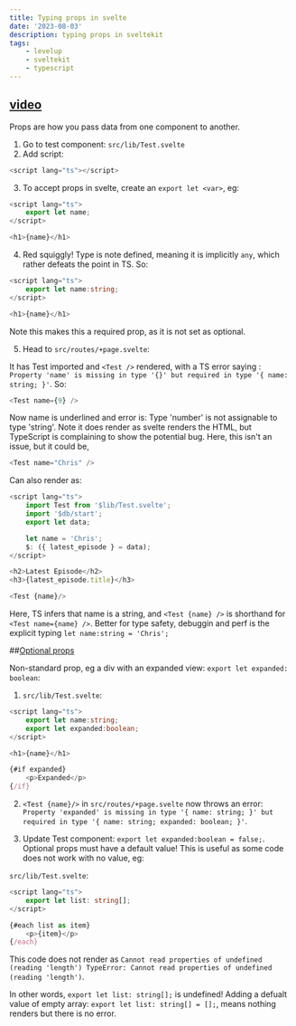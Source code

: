 ```yaml
---
title: Typing props in svelte
date: '2023-08-03'
description: typing props in sveltekit
tags:
    - levelup
    - sveltekit
    - typescript
---
```


## [video](https://levelup.video/tutorials/svelte-and-typescript/typing-props)

Props are how you pass data from one component to another.

1. Go to test component: `src/lib/Test.svelte`
2. Add script:

```typescript
<script lang="ts"></script>
```

3. To accept props in svelte, create an `export let <var>`, eg:

```typescript
<script lang="ts">
	export let name;
</script>

<h1>{name}</h1>
```

4. Red squiggly! Type is note defined, meaning it is implicitly `any`, which rather defeats the point in TS. So:

```typescript
<script lang="ts">
	export let name:string;
</script>

<h1>{name}</h1>
```

Note this makes this a required prop, as it is not set as optional.

5. Head to `src/routes/+page.svelte`:

It has Test imported and `<Test />` rendered, with a TS error saying : `Property 'name' is missing in type '{}' but required in type '{ name: string; }'`. So:

```typescript
<Test name={9} />
```

Now name is underlined and error is: Type 'number' is not assignable to type 'string'.
Note it does render as svelte renders the HTML, but TypeScript is complaining to show the potential bug. Here, this isn't an issue, but it could be,

```typescript
<Test name="Chris" />
```

Can also render as:

```typescript
<script lang="ts">
	import Test from '$lib/Test.svelte';
	import '$db/start';
	export let data;

	let name = 'Chris';
	$: ({ latest_episode } = data);
</script>

<h2>Latest Episode</h2>
<h3>{latest_episode.title}</h3>

<Test {name}/>
```

Here, TS infers that name is a string, and `<Test {name} />` is shorthand for `<Test name={name} />`. Better for type safety, debuggin and perf is the explicit typing `let name:string = 'Chris';`

##[Optional props](https://levelup.video/tutorials/svelte-and-typescript/optional-props)

Non-standard prop, eg a div with an expanded view: `export let expanded: boolean`:

1. `src/lib/Test.svelte`:

```typescript
<script lang="ts">
    export let name:string;
    export let expanded:boolean;
</script>

<h1>{name}</h1>

{#if expanded}
    <p>Expanded</p>
{/if}
```

2. `<Test {name}/>` in `src/routes/+page.svelte` now throws an error: `Property 'expanded' is missing in type '{ name: string; }' but required in type '{ name: string; expanded: boolean; }'`.

3. Update Test component: `export let expanded:boolean = false;`. Optional props must have a default value! This is useful as some code does not work with no value, eg:

`src/lib/Test.svelte`:

```typescript
<script lang="ts">
    export let list: string[];
</script>

{#each list as item}
    <p>{item}</p>
{/each}
```

This code does not render as `Cannot read properties of undefined (reading 'length')
TypeError: Cannot read properties of undefined (reading 'length')`.

In other words, `export let list: string[];` is undefined! Adding a defualt value of empty array: `export let list: string[] = [];`, means nothing renders but there is no error.
